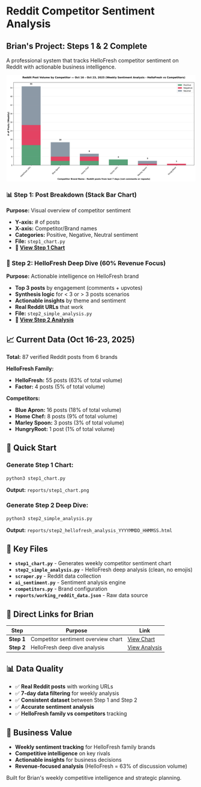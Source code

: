 # Reddit Competitor Sentiment Analysis

## Brian's Project: Steps 1 & 2 Complete

A professional system that tracks HelloFresh competitor sentiment on Reddit with actionable business intelligence.

![Step 1 Chart](reports/step1_chart.png)

### 📊 Step 1: Post Breakdown (Stack Bar Chart)
**Purpose:** Visual overview of competitor sentiment
- **Y-axis:** # of posts
- **X-axis:** Competitor/Brand names  
- **Categories:** Positive, Negative, Neutral sentiment
- **File:** `step1_chart.py`
- **🔗 [View Step 1 Chart](reports/step1_chart.png)**

### 🎯 Step 2: HelloFresh Deep Dive (60% Revenue Focus)
**Purpose:** Actionable intelligence on HelloFresh brand
- **Top 3 posts** by engagement (comments + upvotes)
- **Synthesis logic** for < 3 or > 3 posts scenarios
- **Actionable insights** by theme and sentiment
- **Real Reddit URLs** that work
- **File:** `step2_simple_analysis.py`
- **🔗 [View Step 2 Analysis](reports/step2_hellofresh_analysis_20251023_112951.html)**

## 📈 Current Data (Oct 16-23, 2025)
**Total:** 87 verified Reddit posts from 6 brands

**HelloFresh Family:**
- **HelloFresh:** 55 posts (63% of total volume)
- **Factor:** 4 posts (5% of total volume)

**Competitors:**
- **Blue Apron:** 16 posts (18% of total volume)
- **Home Chef:** 8 posts (9% of total volume) 
- **Marley Spoon:** 3 posts (3% of total volume)
- **HungryRoot:** 1 post (1% of total volume)

## 🚀 Quick Start

### Generate Step 1 Chart:
```bash
python3 step1_chart.py
```
**Output:** `reports/step1_chart.png`

### Generate Step 2 Deep Dive:
```bash
python3 step2_simple_analysis.py
```
**Output:** `reports/step2_hellofresh_analysis_YYYYMMDD_HHMMSS.html`

## 📁 Key Files

- **`step1_chart.py`** - Generates weekly competitor sentiment chart
- **`step2_simple_analysis.py`** - HelloFresh deep analysis (clean, no emojis)
- **`scraper.py`** - Reddit data collection
- **`ai_sentiment.py`** - Sentiment analysis engine
- **`competitors.py`** - Brand configuration
- **`reports/working_reddit_data.json`** - Raw data source

## 🔗 Direct Links for Brian

| Step | Purpose | Link |
|------|---------|------|
| **Step 1** | Competitor sentiment overview chart | [View Chart](reports/step1_chart.png) |
| **Step 2** | HelloFresh deep dive analysis | [View Analysis](reports/step2_hellofresh_analysis_20251023_112951.html) |

## 📊 Data Quality
- ✅ **Real Reddit posts** with working URLs
- ✅ **7-day data filtering** for weekly analysis  
- ✅ **Consistent dataset** between Step 1 and Step 2
- ✅ **Accurate sentiment analysis** 
- ✅ **HelloFresh family vs competitors** tracking

## 🎯 Business Value
- **Weekly sentiment tracking** for HelloFresh family brands
- **Competitive intelligence** on key rivals
- **Actionable insights** for business decisions
- **Revenue-focused analysis** (HelloFresh = 63% of discussion volume)

Built for Brian's weekly competitive intelligence and strategic planning.
